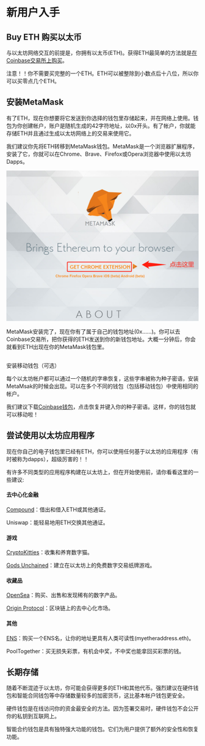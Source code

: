 # 新用户入手

## Buy ETH 购买以太币


与以太坊网络交互的前提是，你拥有以太币\(ETH\)。获得ETH最简单的方法就是[在Coinbase交易所上购买](https://www.coinbase.com/price/ethereum?r=conner_k3)。

注意！！你不需要买完整的一个ETH。ETH可以被整除到小数点后十八位，所以你可以买零点几个ETH。

## 安装MetaMask

有了ETH，现在你想要将它发送到你选择的钱包里存储起来，并在网络上使用。钱包为你创建帐户，账户是随机生成的42字符地址，以0x开头。有了帐户，你就能存储ETH并且通过生成以太坊网络上的交易来使用它。

我们建议你先将ETH转移到MetaMask钱包。MetaMask是一个浏览器扩展程序，安装了它，你就可以在Chrome、Brave、Firefox或Opera浏览器中使用以太坊Dapps。

![](../.gitbook/assets/wei-xin-tu-pian-20191019115516.png)

MetaMask安装完了，现在你有了属于自己的钱包地址\(0x……\)。你可以去Coinbase交易所，把你获得的ETH发送到你的新钱包地址。大概一分钟后，你会就看到ETH出现在你的MetaMask钱包里。

## 
安装移动钱包（可选）

每个以太坊帐户都可以通过一个随机的字串恢复，这些字串被称为种子密语，安装MetaMsak的时候会出现。可以在多个不同的钱包（包括移动钱包）中使用相同的帐户。

我们建议下载[Coinbase钱包](https://wallet.coinbase.com/)，点击恢复并键入你的种子密语。这样，你的钱包就可以移动啦！

## 尝试使用以太坊应用程序

现在你自己的电子钱包里已经有ETH，你可以使用任何基于以太坊的应用程序（有时被称为dapps），超级厉害的！！

有许多不同类型的应用程序构建在以太坊上，但在开始使用前，请你看看这里的一些建议:

#### 去中心化金融

[Compound](https://compound.finance/)：借出和借入ETH或其他通证。

Uniswap：能轻易地用ETH交换其他通证。

#### 游戏

[CryptoKitties](https://www.cryptokitties.co/)：收集和养育数字猫。

[Gods Unchained](https://godsunchained.com/)：建立在以太坊上的免费数字交易纸牌游戏。

#### 收藏品

[OpenSea](https://opensea.io/)：购买、出售和发现稀有的数字产品。

[Origin Protocol](https://www.originprotocol.com/en)：区块链上的去中心化市场。

#### 其他

[ENS](https://app.ens.domains/)：购买一个ENS名，让你的地址更具有人类可读性\(myetheraddress.eth\)。

PoolTogether：买无损失彩票，有机会中奖，不中奖也能拿回买彩票的钱。

## 长期存储

随着不断混迹于以太坊，你可能会获得更多的ETH和其他代币。强烈建议在硬件钱包和智能合同钱包等中存储数量较多的加密货币，这比基本帐户钱包更安全。

硬件钱包是在线访问你的资金最安全的方法。因为签署交易时，硬件钱包不会公开你的私钥到互联网上。

智能合约钱包是具有独特强大功能的钱包。它们为用户提供了额外的安全性和恢复功能。



